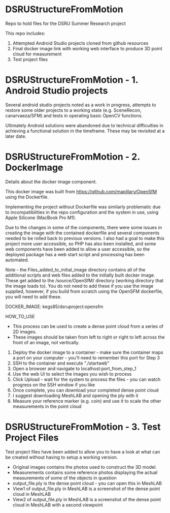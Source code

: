 # DSRUStructureFromMotion
Repo to hold files for the DSRU Summer Research project

This repo includes:

1) Attempted Android Studio projects cloned from github resources
2) Final docker image link with working web interface to produce 3D point cloud for measurement
3) Test project files


# DSRUStructureFromMotion - 1. Android Studio projects
Several android studio projects noted as a work in progress, attempts to restore some older projects to a working state (e.g. SceneRecon, canarvaeza/SFM) and tests in operating basic OpenCV functions.

Ultimately Android solutions were abandoned due to technical difficulties in achieving a functional solution in the timeframe.  These may be revisited at a later date.


# DSRUStructureFromMotion - 2. DockerImage
Details about the docker image component.

This docker image was built from https://github.com/mapillary/OpenSfM using the Dockerfile.

Implementing the project without Dockerfile was similarly problematic due to incompatibilities in the repo configuration and the system in use, using Apple Silicone (MacBook Pro M1).

Due to the changes in some of the components, there were some issues in creating the image with the contained dockerfile and several components needed to be rolled back to previous versions.  I also had a goal to make this project more user accessible, so PHP has also been installed, and some web components have been added to allow a user accessible, so the deployed package has a web start script and processing has been automated.

Note - the Files_added_to_initial_image directory contains all of the additional scripts and web files added to the initially built docker image.  These get added to the /source/OpenSfM/ directory (working directory that the image loads to).
You do not need to add these if you use the image supplied, however, if you build from scratch using the OpenSFM dockerfile, you will need to add these.

DOCKER_IMAGE:
kegs85/dsruproject:opensfm

HOW_TO_USE
* This process can be used to create a dense point cloud from a series of 2D images.
* These images should be taken from left to right or right to left across the front of an image, not vertically.

1. Deploy the docker image to a container - make sure the container maps a port on your computer - you'll need to remember this port for Step 3
2. SSH to the container and execute "./startweb"
3. Open a browser and navigate to localhost:port_from_step_1
4. Use the web UI to select the images you wish to process
5. Click Upload - wait for the system to process the files - you can watch progress on the SSH window if you like
6. Once complete, you can download your completed dense point cloud
7. I suggest downloading MeshLAB and opening the ply with it
8. Measure your reference marker (e.g. coin) and use it to scale the other measurements in the point cloud


# DSRUStructureFromMotion - 3. Test Project Files
Test project files have been added to allow you to have a look at what can be created without having to setup a working version.
* Original images contains the photos used to construct the 3D model.
* Measurements contains some reference photos displaying the actual measurements of some of the objects in question
* output_file.ply is the dense point cloud - you can open this in MeshLAB
* View1 of output_file.ply in MeshLAB is a screenshot of the dense point cloud in MeshLAB
* View2 of output_file.ply in MeshLAB is a screenshot of the dense point cloud in MeshLAB with a second viewpoint
